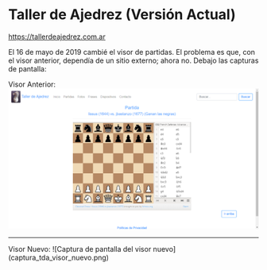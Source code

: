 # Taller de Ajedrez (Versión Actual)
https://tallerdeajedrez.com.ar

El 16 de mayo de 2019 cambié el visor de partidas.
El problema es que, con el visor anterior, dependía de un sitio externo; ahora no.
Debajo las capturas de pantalla:

Visor Anterior:
![Captura de pantalla del visor anterior](captura_tda_visor_anterior.png)
<hr>
Visor Nuevo:
![Captura de pantalla del visor nuevo](captura_tda_visor_nuevo.png)
